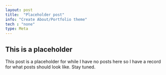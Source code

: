 ```yaml
---
layout: post
title:  "Placeholder post"
info: "Create About/Portfolio theme"
tech : "none"
type: Meta
---
```


## This is a placeholder

This post is a placeholder for while I have no posts here so I have a record for what posts should look like. Stay tuned.
